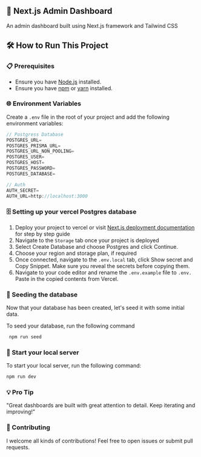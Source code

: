 ## 🚀 Next.js Admin Dashboard

An admin dashboard built using Next.js framework and Tailwind CSS

## 🛠️ How to Run This Project

### 📋 Prerequisites

- Ensure you have [Node.js](https://nodejs.org/) installed.
- Ensure you have [npm](https://www.npmjs.com/) or [yarn](https://yarnpkg.com/) installed.

### 🌐 Environment Variables

Create a `.env` file in the root of your project and add the following environment variables:

```js
// Postgress Database
POSTGRES_URL=
POSTGRES_PRISMA_URL=
POSTGRES_URL_NON_POOLING=
POSTGRES_USER=
POSTGRES_HOST=
POSTGRES_PASSWORD=
POSTGRES_DATABASE=

// Auth
AUTH_SECRET=
AUTH_URL=http://localhost:3000

```

### 🗄️ Setting up your vercel Postgres database

1. Deploy your project to vercel or visit [Next.js deployment documentation](https://nextjs.org/docs/app/building-your-application/deploying) for step by step guide
2. Navigate to the `Storage` tab once your project is deployed
3. Select Create Database and choose Postgres and click Continue.
4. Choose your region and storage plan, if required
5. Once connected, navigate to the `.env.local` tab, click Show secret and Copy Snippet. Make sure you reveal the secrets before copying them.
6. Navigate to your code editor and rename the `.env.example` file to `.env.` Paste in the copied contents from Vercel.

### 🌱 Seeding the database

Now that your database has been created, let's seed it with some initial data.

To seed your database, run the following command

```js
 npm run seed
```

### 🚀 Start your local server

To start your local server, run the following command:

```js
npm run dev
```

### 💡 Pro Tip

"Great dashboards are built with great attention to detail. Keep iterating and improving!"

### 🤝 Contributing

I welcome all kinds of contributions! Feel free to open issues or submit pull requests.
